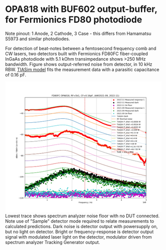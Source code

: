 OPA818 with BUF602 output-buffer, for Fermionics FD80 photodiode
================================================================

Note pinout: 1 Anode, 2 Cathode, 3 Case - this differs from Hamamatsu S5973 and similar photodiodes.

For detection of beat-notes between a femtosecond frequency comb and CW lasers, two detectors built with Fermionics FD80FC fiber-coupled InGaAs photodiode with 5.1 kOhm transimpedance shows >250 MHz bandwidth. Figure shows output-referred noise from detector, in 10 kHz RBW.
[TIASim model](https://github.com/aewallin/TIASim) fits the measurement data with a parasitic capacitance of 0.16 pF.

![beatnote-detector](2022-11-16_beatnote_detector.png)
Lowest trace shows spectrum analyzer noise floor with no DUT connected. 
Note use of "Sample" detector mode required to relate measurements to calculated predictions. Dark noise is detector output with powersupply on, but no light on detector. Bright or frequency-response is detector output signal with modulated laser light on the detector, modulator driven from spectrum analyzer Tracking Generator output.
